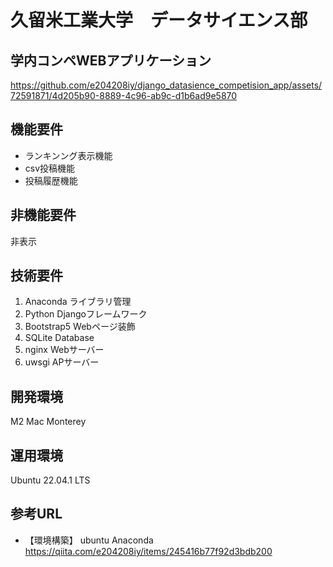 # 久留米工業大学　データサイエンス部　
## 学内コンペWEBアプリケーション

https://github.com/e204208iy/django_datasience_competision_app/assets/72591871/4d205b90-8889-4c96-ab9c-d1b6ad9e5870

## 機能要件
- ランキンング表示機能
- csv投稿機能
- 投稿履歴機能

## 非機能要件
非表示

## 技術要件
1. Anaconda ライブラリ管理
1. Python Djangoフレームワーク
1. Bootstrap5 Webページ装飾
1. SQLite Database
1. nginx Webサーバー
1. uwsgi APサーバー

## 開発環境
M2 Mac Monterey

## 運用環境
Ubuntu 22.04.1 LTS

## 参考URL
- 【環境構築】 ubuntu Anaconda https://qiita.com/e204208iy/items/245416b77f92d3bdb200
